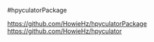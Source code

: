 #hpyculatorPackage

https://github.com/HowieHz/hpyculatorPackage
https://github.com/HowieHz/hpyculator